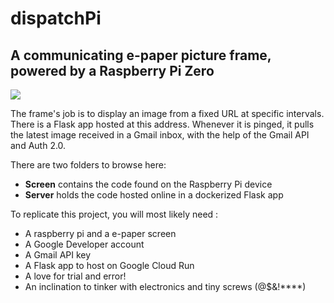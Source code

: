 # dispatchPi
## A communicating e-paper picture frame, powered by a Raspberry Pi Zero


![](https://i.imgur.com/E302Bw2.jpg|width=100px)

The frame's job is to display an image from a fixed URL at specific intervals. There is a Flask app hosted at this address. Whenever it is pinged, it pulls the latest image received in a Gmail inbox, with the help of the Gmail API and Auth 2.0.

There are two folders to browse here:

- **Screen** contains the code found on the Raspberry Pi device
- **Server** holds the code hosted online in a dockerized Flask app 

To replicate this project, you will most likely need : 

- A raspberry pi and a e-paper screen
- A Google Developer account
- A Gmail API key
- A Flask app to host on Google Cloud Run
- A love for trial and error! 
- An inclination to tinker with electronics and tiny screws (@$&!****)
